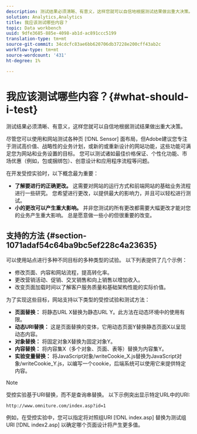 ```yaml
---
description: 测试结果必须清晰、有意义，这样您就可以自信地根据测试结果做出重大决策。
solution: Analytics,Analytics
title: 我应该测试哪些内容？
topic: Data workbench
uuid: 9dfe3685-885e-4098-ab1d-ac891ccc5199
translation-type: tm+mt
source-git-commit: 34cdcfc83ae6bb620706db37228e200cff43ab2c
workflow-type: tm+mt
source-wordcount: '431'
ht-degree: 1%

---
```



# 我应该测试哪些内容？{#what-should-i-test}

测试结果必须清晰、有意义，这样您就可以自信地根据测试结果做出重大决策。

尽管您可以使用和网站测试各种页 [!DNL Sensor] 面布局，但Adobe建议您专注于测试高价值、战略性的业务计划，或新的或重新设计的网站功能，这些功能可满足您为网站和业务设置的目标。 您可以测试诸如最佳价格保证、个性化功能、市场优惠（例如，包或捆绑包）、创意设计和应用程序流程等问题。

在开发受控实验时，以下概念最为重要：

* **了解要进行的正确更改。** 这需要对网站的运行方式和前端网站的基础业务流程进行一些研究。 您希望进行更改，以提供最大的影响力，并且可以轻松进行测试。
* **小的更改可以产生重大影响。** 并非您测试的所有更改都需要大幅更改才能对您的业务产生重大影响。 总是愿意做一些小的但很重要的改变。

## 支持的方法 {#section-1071adaf54c64ba9bc5ef228c4a23635}

可以使用站点进行多种不同目标的多种类型的试验。 以下列表提供了几个示例：

* 修改页面、内容和网站流程，提高转化率。
* 更改营销活动、促销、交叉销售和向上销售以增加收入。
* 改变页面加载时间以了解客户服务质量和基础架构性能的实际价值。

为了实现这些目标，网站支持以下类型的受控试验和测试方法：

* **页面替换：** 将静态URL X替换为静态URL Y。此方法在动态环境中的使用有限。
* **动态URI替换：** 这是页面替换的变体，它用动态页面Y替换静态页面X以呈现动态内容。
* **对象替换：** 将固定对象X替换为固定对象Y。
* **内容替换：** 将内容集X（多个对象、页面、表等）替换为内容集Y。
* **实验变量替换：** 将JavaScript对象/writeCookie_X.js替换为JavaScript对象/writeCookie_Y.js，以编写一个cookie，后端系统可以使用它来提供特定内容。

>[!NOTE]
>
>受控实验基于URI替换，而不是查询串替换。 以下示例突出显示特定URL中的URI:
>
>`http://www.omniture.com/index.asp?id=1`
>
>例如，在受控实验中，您可以指定将对照组URI [!DNL index.asp] 替换为测试组URI [!DNL index2.asp] 以确定哪个页面设计将产生更多值。
